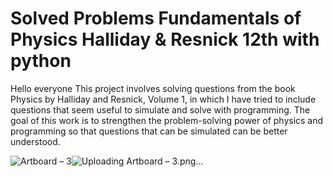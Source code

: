 # Solved Problems Fundamentals of Physics Halliday & Resnick 12th with python
Hello everyone
This project involves solving questions from the book Physics by Halliday and Resnick, Volume 1, in which I have tried to include questions that seem useful to simulate and solve with programming. 
The goal of this work is to strengthen the problem-solving power of physics and programming so that questions that can be simulated can be better understood.

![Artboard – 3](https://github.com/user-attachments/assets/e46e91a1-45d5-4149-86ce-d02ce0156eba)![Uploading Artboard – 3.png…]()
